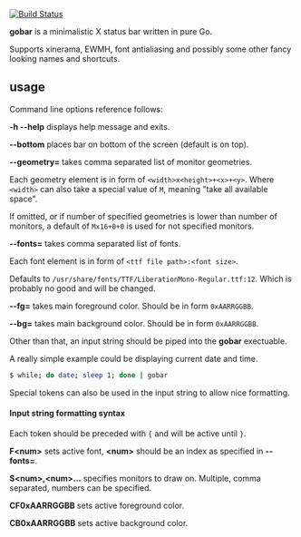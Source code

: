 [![Build Status](https://travis-ci.org/KenjiTakahashi/gobar.png?branch=master)](https://travis-ci.org/KenjiTakahashi/gobar)

**gobar** is a minimalistic X status bar written in pure Go.

Supports xinerama, EWMH, font antialiasing and possibly some other fancy looking names and shortcuts.

## usage

Command line options reference follows:

**-h --help** displays help message and exits.

**--bottom** places bar on bottom of the screen (default is on top).

**--geometry=** takes comma separated list of monitor geometries.

Each geometry element is in form of `<width>x<height>+<x>+<y>`. Where `<width>` can also take a special value of `M`, meaning "take all available space".

If omitted, or if number of specified geometries is lower than number of monitors, a default of `Mx16+0+0` is used for not specified monitors.

**--fonts=** takes comma separated list of fonts.

Each font element is in form of `<ttf file path>:<font size>`.

Defaults to `/usr/share/fonts/TTF/LiberationMono-Regular.ttf:12`. Which is probably no good and will be changed.

**--fg=** takes main foreground color. Should be in form `0xAARRGGBB`.

**--bg=** takes main background color. Should be in form `0xAARRGGBB`.

Other than that, an input string should be piped into the **gobar** exectuable.

A really simple example could be displaying current date and time.
```bash
$ while; do date; sleep 1; done | gobar
```

Special tokens can also be used in the input string to allow nice formatting.

#### Input string formatting syntax

Each token should be preceded with `{` and will be active until `}`.

**F&lt;num&gt;** sets active font, **&lt;num&gt;** should be an index as specified in **--fonts=**.

**S&lt;num&gt;,&lt;num&gt;...** specifies monitors to draw on. Multiple, comma separated, numbers can be specified.

**CF0xAARRGGBB** sets active foreground color.

**CB0xAARRGGBB** sets active background color.
